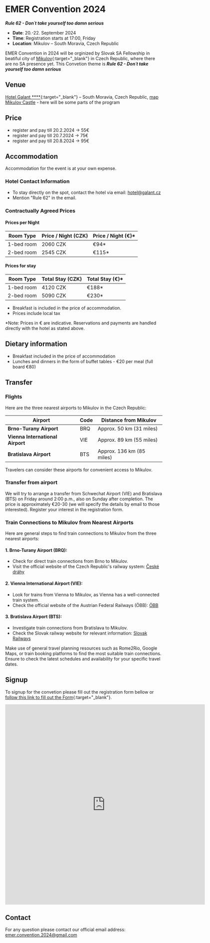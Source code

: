 # EMER Convention 2024
***Rule 62 - Don´t take yourself too damn serious***

- **Date**: 20.-22. September 2024
- **Time**: Registration starts at 17:00, Friday
- **Location**: Mikulov – South Moravia, Czech Republic  

EMER Convention in 2024 will be orginized by Slovak SA Fellowship in beatiful city of [Mikulov](https://www.mikulov.cz/){:target="_blank"} in Czech Republic, where there are no SA presence yet. This Convetion theme is ***Rule 62 - Don´t take yourself too damn serious***


## Venue

[Hotel Galant \*\*\*\*](https://galant.cz/hotel-galant-mikulov/){:target="_blank"} – South Moravia, Czech Republic, [map](https://maps.app.goo.gl/zuhJ16Ueq2uPm6GN7)
[Mikulov Castle](https://www.google.com/maps/place/Mikulov+Castle/@48.8079081,16.6262848,16z/data=!4m7!3m6!1s0x476d32cd118e2bd1:0xdbebfeb9d7521f59!8m2!3d48.8066729!4d16.6365077!15sCg9taWt1bG92IGthc3RpZWxaESIPbWlrdWxvdiBrYXN0aWVskgELbWFub3JfaG91c2XgAQA!16s%2Fm%2F047m58g?entry=tts) - here will be some parts of the program


## Price
- register and pay till 20.2.2024 -> 55€
- register and pay till 20.7.2024 -> 75€
- register and pay till 20.8.2024 -> 95€

## Accommodation

Accommodation for the event is at your own expense.

### Hotel Contact Information
- To stay directly on the spot, contact the hotel via email: [hotel@galant.cz](mailto:hotel@galant.cz)
- Mention "Rule 62" in the email.

### Contractually Agreed Prices
#### Prices per Night
| Room Type  | Price / Night (CZK) | Price / Night (€)* |
|------------|---------------------|--------------------|
| 1-bed room | 2060 CZK            | €94*               |
| 2-bed room | 2545 CZK            | €115*              |

#### Prices for stay
| Room Type  | Total Stay (CZK) | Total Stay (€)* |
|------------|------------------|-----------------|
| 1-bed room | 4120 CZK         | €188*           |
| 2-bed room | 5090 CZK         | €230*           |


- Breakfast is included in the price of accommodation.
- Prices include local tax

*Note: Prices in € are indicative. Reservations and payments are handled directly with the hotel as stated above.

## Dietary information
- Breakfast included in the price of accommodation
- Lunches and dinners in the form of buffet tables - €20 per meal (full board €80)

## Transfer

### Flights
Here are the three nearest airports to Mikulov in the Czech Republic:

| Airport                | Code | Distance from Mikulov |
|------------------------|------|------------------------|
| **Brno-Turany Airport** | BRQ  | Approx. 50 km (31 miles)|
| **Vienna International Airport** | VIE | Approx. 89 km (55 miles)|
| **Bratislava Airport** | BTS  | Approx. 136 km (85 miles)|

Travelers can consider these airports for convenient access to Mikulov.

### Transfer from airport
We will try to arrange a transfer from Schwechat Airport (VIE) and Bratislava (BTS) on Friday around 2:00 p.m., also on Sunday after completion. The price is approximately €20-30 (we will specify the details by email to those interested). Register your interest in the registration form.


### Train Connections to Mikulov from Nearest Airports

Here are general steps to find train connections to Mikulov from the three nearest airports:

#### 1. Brno-Turany Airport (BRQ):
- Check for direct train connections from Brno to Mikulov.
- Visit the official website of the Czech Republic's railway system: [České dráhy](https://www.cd.cz/en/default.htm)

#### 2. Vienna International Airport (VIE):
- Look for trains from Vienna to Mikulov, as Vienna has a well-connected train system.
- Check the official website of the Austrian Federal Railways (ÖBB): [ÖBB](https://www.oebb.at/en/)

#### 3. Bratislava Airport (BTS):
- Investigate train connections from Bratislava to Mikulov.
- Check the Slovak railway website for relevant information: [Slovak Railways](https://www.slovakrail.sk/en.html)

Make use of general travel planning resources such as Rome2Rio, Google Maps, or train booking platforms to find the most suitable train connections. Ensure to check the latest schedules and availability for your specific travel dates.


## Signup

To signup for the convetion please fill out the registration form bellow or [follow this link to fill out the Form](https://docs.google.com/forms/d/e/1FAIpQLSfrXthF8f3EfZ_llgxUK61SaY7R2xYzqEHe69GM4rcCFeCCzQ/viewform?usp=sf_link){:target="_blank"}.

<iframe src="https://docs.google.com/forms/d/e/1FAIpQLSfrXthF8f3EfZ_llgxUK61SaY7R2xYzqEHe69GM4rcCFeCCzQ/viewform?embedded=true" width="640" height="640" frameborder="0" marginheight="0" marginwidth="0">Loading…</iframe>

## Contact 
For any question please contact our official email address: <emer.convention.2024@gmail.com>

